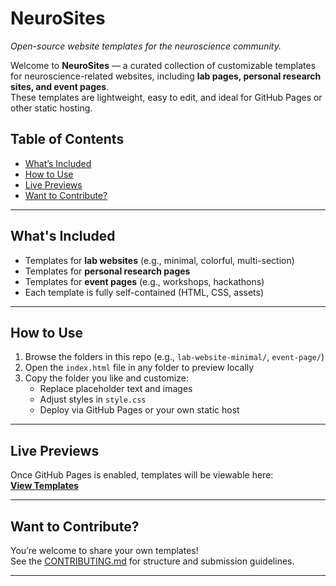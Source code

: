 # NeuroSites

*Open-source website templates for the neuroscience community.*

Welcome to **NeuroSites** — a curated collection of customizable templates for neuroscience-related websites, including **lab pages, personal research sites, and event pages**.  
These templates are lightweight, easy to edit, and ideal for GitHub Pages or other static hosting.

## Table of Contents

- [What’s Included](#whats-included)
- [How to Use](#how-to-use)
- [Live Previews](#live-previews)
- [Want to Contribute?](#want-to-contribute)
---

## What's Included

- Templates for **lab websites** (e.g., minimal, colorful, multi-section)
- Templates for **personal research pages**
- Templates for **event pages** (e.g., workshops, hackathons)
- Each template is fully self-contained (HTML, CSS, assets)

---

## How to Use

1. Browse the folders in this repo (e.g., `lab-website-minimal/`, `event-page/`)
2. Open the `index.html` file in any folder to preview locally
3. Copy the folder you like and customize:
   - Replace placeholder text and images
   - Adjust styles in `style.css`
   - Deploy via GitHub Pages or your own static host

---

## Live Previews

Once GitHub Pages is enabled, templates will be viewable here:  
**[View Templates](https://<your-username>.github.io/NeuroSites/)**

---

## Want to Contribute?

You’re welcome to share your own templates!  
See the [CONTRIBUTING.md](CONTRIBUTING.md) for structure and submission guidelines.

---

